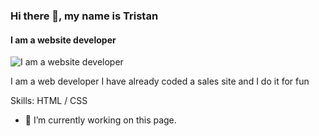 ### Hi there 👋, my name is Tristan
#### I am a website developer
![I am a website developer](https://media.licdn.com/dms/image/C4E12AQHYjeIZcbhDrQ/article-cover_image-shrink_720_1280/0/1590975204626?e=2147483647&v=beta&t=bHjBiR2LQ1IyOzalB67rMAf17U183na27zmAxujl1uo)

I am a web developer I have already coded a sales site and I do it for fun

Skills: HTML / CSS

- 🔭 I’m currently working on this page. 




